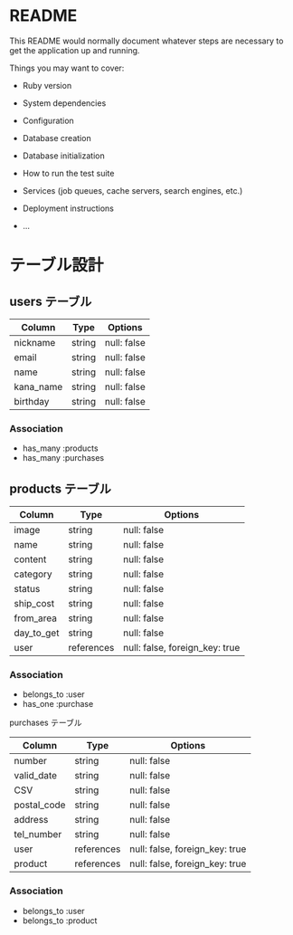 # README

This README would normally document whatever steps are necessary to get the
application up and running.

Things you may want to cover:

* Ruby version

* System dependencies

* Configuration

* Database creation

* Database initialization

* How to run the test suite

* Services (job queues, cache servers, search engines, etc.)

* Deployment instructions

* ...

# テーブル設計

## users テーブル

| Column    | Type   | Options     |
| --------  | ------ | ----------- |
| nickname  | string | null: false |
| email     | string | null: false |
| name      | string | null: false |
| kana_name | string | null: false |
| birthday  | string | null: false |


### Association

- has_many :products
- has_many :purchases

## products テーブル

| Column     | Type       | Options                        |
| ------     | ------     | -----------                    |
| image      | string     | null: false                    |
| name       | string     | null: false                    |
| content    | string     | null: false                    |
| category   | string     | null: false                    |
| status     | string     | null: false                    |
| ship_cost  | string     | null: false                    |
| from_area  | string     | null: false                    |
| day_to_get | string     | null: false                    |
| user       | references | null: false, foreign_key: true |

### Association

- belongs_to :user
- has_one :purchase

purchases テーブル

| Column      | Type       | Options                        |
| ------      | ---------- | ------------------------------ |
| number      | string     | null: false                    |
| valid_date  | string     | null: false                    |
| CSV         | string     | null: false                    |
| postal_code | string     | null: false                    |
| address     | string     | null: false                    |
| tel_number  | string     | null: false                    |
| user        | references | null: false, foreign_key: true |
| product     | references | null: false, foreign_key: true |

### Association

- belongs_to :user
- belongs_to :product

